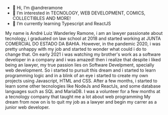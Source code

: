 - 👋 Hi, I’m @andreramone
- 👀 I’m interested in TECNOLOGY, WEB DEVELOPMENT, COMICS, COLLECTIBLES AND MORE!
- 🌱 I’m currently learning Typescript and ReactJS


My name is André Luiz Wanderley Ramone, i am an lawyer passionate about tecnology, i graduated on law school at 2018 and started working at JUNTA COMERCIAL DO ESTADO DA BAHIA.
However, in the pandemic 2020, i was pretty unhappy with my job and started to wonder what could i do to change that.
On early 2021 i was watching my brother's work as a software developer in a company and i was amazed! then i realize that despite i liked being an lawyer, my true passion lies
on Software Develpment, specially web development.
So i started to pursuit this dream and i started to learn programming logic and in a blink of an eye i started to create my own projects using Javascript, HTML and CSS.
After a few months, i started to learn some other tecnologies like NodeJs and ReactJs, and some database languages such as SQL and MariaDB.
I was a volunteer for a few months at a tecnology company that taught me a lot about web programming
My dream from now on is to quit my job as a lawyer and begin my carrer as a junior web developer.
